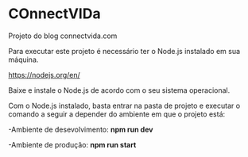 # COnnectVIDa
Projeto do blog connectvida.com

Para executar este projeto é necessário ter o Node.js instalado em sua máquina.

https://nodejs.org/en/

Baixe e instale o Node.js de acordo com o seu sistema operacional.

Com o Node.js instalado, basta entrar na pasta de projeto e executar o comando a seguir
a depender do ambiente em que o projeto está:

-Ambiente de desevolvimento: <b>npm run dev</b>

-Ambiente de produção: <b>npm run start</b>
